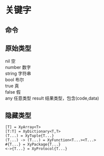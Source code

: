 # 关键字
## 命令

## 原始类型
nil 空  
number 数字  
string 字符串  
bool 布尔  
true 真  
false 假  
any 任意类型
result 结果类型，包含(code,data)

## 隐藏类型
    [T] = XyArray<T>
    [T:T] = XyDictionary<T,T>
    (T...) = XyTuple{T...}
    (T...) -> (T...) = XyFunction<T...><T...>
    #{T...} = XyPackage{T...}
    <->{T...} = XyProtocol{T...}
